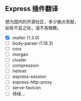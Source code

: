 ## Express 插件翻译 ##
想为国内的开源社区，多少做点贡献，  
如有不妥之处，请不吝赐教。  

* [x] multer (1.3.0)  
* [ ] body-parser (1.18.3)   
* [ ] cors  
* [ ] morgan  
* [ ] cluster  
* [ ] compression  
* [ ] helmet  
* [ ] express-session  
* [ ] express-http-proxy  
* [ ] serve-favicon
* [ ] 待续...